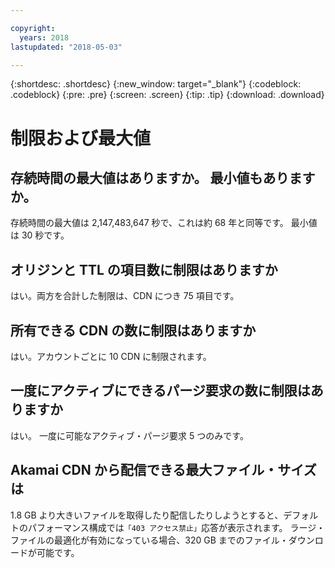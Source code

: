 ```yaml
---

copyright:
  years: 2018
lastupdated: "2018-05-03"

---
```


{:shortdesc: .shortdesc}
{:new_window: target="_blank"}
{:codeblock: .codeblock}
{:pre: .pre}
{:screen: .screen}
{:tip: .tip}
{:download: .download}

# 制限および最大値

## 存続時間の最大値はありますか。 最小値もありますか。

存続時間の最大値は 2,147,483,647 秒で、これは約 68 年と同等です。 最小値は 30 秒です。

## オリジンと TTL の項目数に制限はありますか

はい。両方を合計した制限は、CDN につき 75 項目です。

## 所有できる CDN の数に制限はありますか

はい。アカウントごとに 10 CDN に制限されます。

## 一度にアクティブにできるパージ要求の数に制限はありますか
はい。 一度に可能なアクティブ・パージ要求 5 つのみです。

## Akamai CDN から配信できる最大ファイル・サイズは

1.8 GB より大きいファイルを取得したり配信したりしようとすると、デフォルトのパフォーマンス構成では`「403 アクセス禁止」`応答が表示されます。 ラージ・ファイルの最適化が有効になっている場合、320 GB までのファイル・ダウンロードが可能です。

